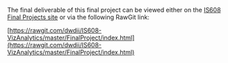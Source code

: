 The final deliverable of this final project can be viewed either on the [IS608 Final Projects site](http://jlaurito.github.io/CUNY_IS608/) or via the following RawGit link:

[https://rawgit.com/dwdii/IS608-VizAnalytics/master/FinalProject/index.html](https://rawgit.com/dwdii/IS608-VizAnalytics/master/FinalProject/index.html)